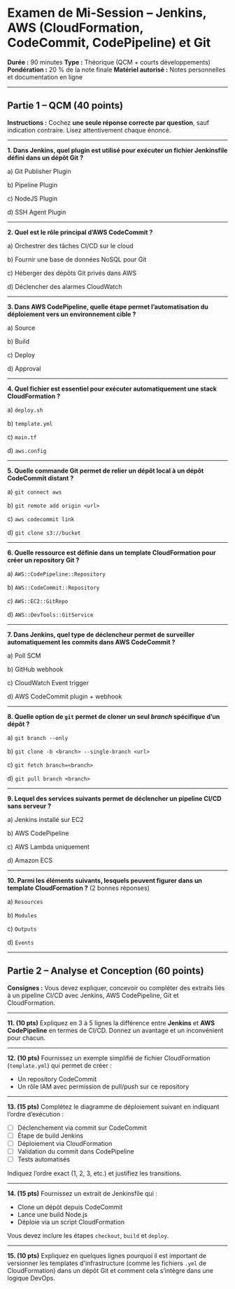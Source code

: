<h1 id="examen-mi-session-jenkins-aws">Examen de Mi-Session – Jenkins, AWS (CloudFormation, CodeCommit, CodePipeline) et Git</h1>

**Durée :** 90 minutes
**Type :** Théorique (QCM + courts développements)
**Pondération :** 20 % de la note finale
**Matériel autorisé :** Notes personnelles et documentation en ligne

---

<h2 id="partie-1-qcm-jenkins-et-aws-40-points">Partie 1 – QCM (40 points)</h2>

**Instructions :**
Cochez **une seule réponse correcte par question**, sauf indication contraire. Lisez attentivement chaque énoncé.

---

**1. Dans Jenkins, quel plugin est utilisé pour exécuter un fichier Jenkinsfile défini dans un dépôt Git ?**

a) Git Publisher Plugin

b) Pipeline Plugin

c) NodeJS Plugin

d) SSH Agent Plugin


---

**2. Quel est le rôle principal d’AWS CodeCommit ?**

a) Orchestrer des tâches CI/CD sur le cloud

b) Fournir une base de données NoSQL pour Git

c) Héberger des dépôts Git privés dans AWS

d) Déclencher des alarmes CloudWatch

---

**3. Dans AWS CodePipeline, quelle étape permet l’automatisation du déploiement vers un environnement cible ?**

a) Source

b) Build

c) Deploy

d) Approval

---

**4. Quel fichier est essentiel pour exécuter automatiquement une stack CloudFormation ?**

a) `deploy.sh`

b) `template.yml`

c) `main.tf`

d) `aws.config`

---

**5. Quelle commande Git permet de relier un dépôt local à un dépôt CodeCommit distant ?**

a) `git connect aws`

b) `git remote add origin <url>`

c) `aws codecommit link`

d) `git clone s3://bucket`

---

**6. Quelle ressource est définie dans un template CloudFormation pour créer un repository Git ?**

a) `AWS::CodePipeline::Repository`

b) `AWS::CodeCommit::Repository`

c) `AWS::EC2::GitRepo`

d) `AWS::DevTools::GitService`

---

**7. Dans Jenkins, quel type de déclencheur permet de surveiller automatiquement les commits dans AWS CodeCommit ?**

a) Poll SCM

b) GitHub webhook

c) CloudWatch Event trigger

d) AWS CodeCommit plugin + webhook

---

**8. Quelle option de `git` permet de cloner un seul *branch* spécifique d’un dépôt ?**

a) `git branch --only`

b) `git clone -b <branch> --single-branch <url>`

c) `git fetch branch=<branch>`

d) `git pull branch <branch>`

---

**9. Lequel des services suivants permet de déclencher un pipeline CI/CD sans serveur ?**

a) Jenkins installé sur EC2

b) AWS CodePipeline

c) AWS Lambda uniquement

d) Amazon ECS

---

**10. Parmi les éléments suivants, lesquels peuvent figurer dans un template CloudFormation ?**
(2 bonnes réponses)

a) `Resources`

b) `Modules`

c) `Outputs`

d) `Events`

---

<h2 id="partie-2-analyse-et-conception-60-points">Partie 2 – Analyse et Conception (60 points)</h2>

**Consignes :**
Vous devez expliquer, concevoir ou compléter des extraits liés à un pipeline CI/CD avec Jenkins, AWS CodePipeline, Git et CloudFormation.

---

**11. (10 pts)** Expliquez en 3 à 5 lignes la différence entre **Jenkins** et **AWS CodePipeline** en termes de CI/CD. Donnez un avantage et un inconvénient pour chacun.

---

**12. (10 pts)** Fournissez un exemple simplifié de fichier CloudFormation (`template.yml`) qui permet de créer :

* Un repository CodeCommit
* Un rôle IAM avec permission de pull/push sur ce repository

---

**13. (15 pts)** Complétez le diagramme de déploiement suivant en indiquant l’ordre d’exécution :

* [ ] Déclenchement via commit sur CodeCommit
* [ ] Étape de build Jenkins
* [ ] Déploiement via CloudFormation
* [ ] Validation du commit dans CodePipeline
* [ ] Tests automatisés

Indiquez l’ordre exact (1, 2, 3, etc.) et justifiez les transitions.

---

**14. (15 pts)** Fournissez un extrait de Jenkinsfile qui :

* Clone un dépôt depuis CodeCommit
* Lance une build Node.js
* Déploie via un script CloudFormation

Vous devez inclure les étapes `checkout`, `build` et `deploy`.

---

**15. (10 pts)** Expliquez en quelques lignes pourquoi il est important de versionner les templates d'infrastructure (comme les fichiers `.yml` de CloudFormation) dans un dépôt Git et comment cela s’intègre dans une logique DevOps.



